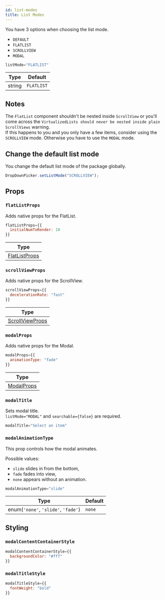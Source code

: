 ```yaml
---
id: list-modes
title: List Modes
---
```


You have 3 options when choosing the list mode.
+ `DEFAULT`
+ `FLATLIST`
+ `SCROLLVIEW`
+ `MODAL` 

```jsx
listMode="FLATLIST"
```
| Type     | Default    |
| -------- | ---------- |
| string   | `FLATLIST` |

## Notes
The `FlatList` component shouldn't be nested inside `ScrollView` or you'll come across the `VirtualizedLists should never be nested inside plain ScrollViews` warning.  
If this happens to you and you only have a few items, consider using the `SCROLLVIEW` mode. 
Otherwise you have to use the `MODAL` mode.

## Change the default list mode
You change the default list mode of the package globally.

```jsx
DropDownPicker.setListMode("SCROLLVIEW");
```

## Props
### `flatListProps`
Adds native props for the FlatList.
```jsx
flatListProps={{
  initialNumToRender: 10
}}
```
| Type     |
| -------- |
| [FlatListProps](https://reactnative.dev/docs/flatlist#props)     |

### `scrollViewProps`
Adds native props for the ScrollView.
```jsx
scrollViewProps={{
  decelerationRate: "fast"
}}
```
| Type     |
| -------- |
| [ScrollViewProps](https://reactnative.dev/docs/scrollview#props)     |

### `modalProps`
Adds native props for the Modal.
```jsx
modalProps={{
  animationType: "fade"
}}
```
| Type     |
| -------- |
| [ModalProps](https://reactnative.dev/docs/modal#props)     |

### `modalTitle`
Sets modal title.  
`listMode="MODAL"` and `searchable={false}` are required.
```jsx
modalTitle="Select an item"
```

### `modalAnimationType`
This prop controls how the modal animates.

Possible values:
+ `slide` slides in from the bottom,
+ `fade` fades into view,
+ `none` appears without an animation.
```jsx
modalAnimationType="slide"
```
| Type     | Default    |
| -------- | ---------- |
| enum(`'none'`, `'slide'`, `'fade'`)   | `none` |

## Styling
### `modalContentContainerStyle`
```jsx
modalContentContainerStyle={{
  backgroundColor: "#fff"
}}
```

### `modalTitleStyle`
```jsx
modalTitleStyle={{
  fontWeight: "bold"
}}
```